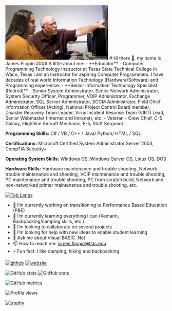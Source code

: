 <img src='https://github.com/JamesFlippin/JamesFlippin/blob/main/Me%20Teaching_Small.png' alt='Me Teaching In Person @ TSTC'>
# Hi there 👋, my name is James Flippin
#### A little about me:
- **Educator** - Computer Programming Technology Instructor at Texas State Technical College in Waco, Texas
 I am an Instructor for aspiring Computer Programmers. I have decades of real world Information Technology (Hardware/Software) and Programming experience.
- **Senior Information Technology Specialist (Retired)** - Senior System Administrator, Senior Network Administrator, System Security Officer, Programmer, VOIP Administrator, Exchange Administrator, SQL Server Administrator, SCCM Administrator, Field Chief Information Officer (Acting), National Project Control Board member, Disaster Recovery Team Leader, Virus Incident Resonse Team (VIRT) Lead, Senior Webmaster (Internet and Intranet), etc.
- Veteran - Crew Chief, C-5 Galaxy, Flightline Aircraft Mechanic, E-5, Staff Sergeant
 
**Programming Skills:** C# / VB / C++ / Java/ Python/ HTML / SQL

**Certifications:** Microsoft Certified System Administrator Server 2003, CompTIA Security+

**Operating System Skills:** Windows OS, Windows Server OS, Linux OS, DOS

**Hardware Skills:** Hardware maintenance and trouble shooting, Network trouble maintenance and shooting, VOIP maintenance and trouble shooting, PC maintenance and trouble shooting, PC from scratch build, Network and non-networked printer maintenance and trouble shooting, etc.

[![Top Langs](https://github-readme-stats.vercel.app/api/top-langs/?username=JamesFlippin)](https://github.com/anuraghazra/github-readme-stats)


- 🔭 I’m currently working on transitioning to Performance Based Education (PBE)
- 🌱 I’m currently learning everything I can (Xamarin, Backpacking/camping skills, etc.)
- 👯 I’m looking to collaborate on several projects
- 🤔 I’m looking for help with new ideas to enable student learning 
- 💬 Ask me about Visual BASIC .Net 
- 📫 How to reach me: james.flippin@tstc.edu 
- ⚡ Fun fact: I like camping, hiking and backpacking 

[<img src='https://cdn.jsdelivr.net/npm/simple-icons@3.0.1/icons/github.svg' alt='github' height='40'>](https://github.com/JamesFlippin)  [<img src='https://cdn.jsdelivr.net/npm/simple-icons@3.0.1/icons/icloud.svg' alt='website' height='40'>](https://jamesflippin.github.io/)  

![GitHub stats](https://github-readme-stats.vercel.app/api?username=JamesFlippin&show_icons=true&theme=onedark)
![GitHub stats](https://github-readme-stats.vercel.app/api?username=JamesFlippin&show_icons=true&count_private=true&theme=gruvbox)  

![GitHub metrics](https://metrics.lecoq.io/JamesFlippin)  

![Profile views](https://gpvc.arturio.dev/JamesFlippin)  

[![trophy](https://github-profile-trophy.vercel.app/?username=JamesFlippin)](https://github.com/ryo-ma/github-profile-trophy)
